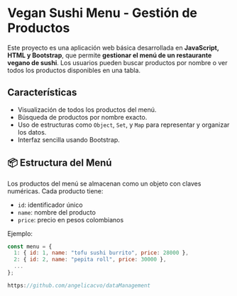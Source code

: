 # Vegan Sushi Menu - Gestión de Productos

Este proyecto es una aplicación web básica desarrollada en **JavaScript, HTML y Bootstrap**, que permite **gestionar el menú de un restaurante vegano de sushi**. Los usuarios pueden buscar productos por nombre o ver todos los productos disponibles en una tabla.

##  Características

- Visualización de todos los productos del menú.
- Búsqueda de productos por nombre exacto.
- Uso de estructuras como `Object`, `Set`, y `Map` para representar y organizar los datos.
- Interfaz sencilla usando Bootstrap.

## 📦 Estructura del Menú

Los productos del menú se almacenan como un objeto con claves numéricas. Cada producto tiene:

- `id`: identificador único
- `name`: nombre del producto
- `price`: precio en pesos colombianos

Ejemplo:
```js
const menu = {
  1: { id: 1, name: "tofu sushi burrito", price: 28000 },
  2: { id: 2, name: "pepita roll", price: 30000 },
  ...
};

https://github.com/angelicacvo/dataManagement
